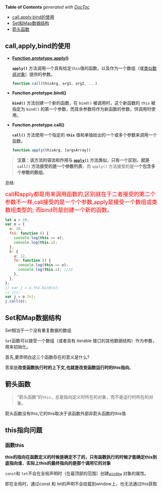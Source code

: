 <!-- START doctoc generated TOC please keep comment here to allow auto update -->
<!-- DON'T EDIT THIS SECTION, INSTEAD RE-RUN doctoc TO UPDATE -->
**Table of Contents**  *generated with [DocToc](https://github.com/thlorenz/doctoc)*

- [call,apply,bind的使用](#callapplybind%E7%9A%84%E4%BD%BF%E7%94%A8)
- [Set和Map数据结构](#set%E5%92%8Cmap%E6%95%B0%E6%8D%AE%E7%BB%93%E6%9E%84)
- [箭头函数](#%E7%AE%AD%E5%A4%B4%E5%87%BD%E6%95%B0)

<!-- END doctoc generated TOC please keep comment here to allow auto update -->

## call,apply,bind的使用

- **[Function.prototype.apply()](https://developer.mozilla.org/zh-CN/docs/Web/JavaScript/Reference/Global_Objects/Function/apply)**

  **`apply()`** 方法调用一个具有给定`this`值的函数，以及作为一个数组（或[类似数组对象](https://developer.mozilla.org/zh-CN/docs/Web/JavaScript/Guide/Indexed_collections#Working_with_array-like_objects)）提供的参数。

  ```js
  function.call(thisArg, arg1, arg2, ...)
  ```

- **Function.prototype.bind()**

  **`bind()`** 方法创建一个新的函数，在 `bind()` 被调用时，这个新函数的 `this` 被指定为 `bind()` 的第一个参数，而其余参数将作为新函数的参数，供调用时使用。

- **Function.prototype.call()**

  **`call()`** 方法使用一个指定的 **`this`** 值和单独给出的一个或多个参数来调用一个函数。
  
  ```js
  function.apply(thisArg, [argsArray])
  ```

> **注意：**该方法的语法和作用与 [`apply()`](https://developer.mozilla.org/zh-CN/docs/Web/JavaScript/Reference/Global_Objects/Function/apply) 方法类似，只有一个区别，就是 `call()` 方法接受的是**一个参数列表**，而 `apply()` 方法接受的是**一个包含多个参数的数组**。

总结:
<div style="color:red;font-size:18px">call和apply都是用来调用函数的,区别就在于二者接受的第二个参数不一样,call接受的是一个个参数,apply是接受一个数组或类数组类型的;
而bind则是创建一个新的函数。</div>



```js
let a = 20;
var o = {
  a: 10,
  fn1: function () {
    console.log(this == o);
    console.log(this.a);
  },
  b: {
    a: 12,
    fn: function () {
      console.log(this == o);
      console.log(this.a); //12
    },
  },
};
// var j = o.fn1.bind(o);
// j();
var j = o.fn1;
j.call(o);
```




## Set和Map数据结构

Set相当于一个没有重复数据的数组

`Set`函数可以接受一个数组（或者具有 iterable 接口的其他数据结构）作为参数，用来初始化。



首先,要弄明白这三个函数存在的意义是什么?

答案是**改变函数执行时的上下文,也就是改变函数运行时的this指向**。

## 箭头函数

> “箭头函数”的`this`，总是指向定义时所在的对象，而不是运行时所在的对象。

箭头函数没有this,它的this取决于该函数外部非箭头函数的this值



## this指向问题

### 函数this

**this的指向在函数定义的时候是确定不了的，只有函数执行的时候才能确定this到底指向谁**，**实际上this的最终指向的是那个调用它的对象**

`const`和 `let`不会在全局声明时（在最顶部的范围）创建[`window`](https://developer.mozilla.org/zh-CN/docs/Web/API/Window) 对象的属性。

即在全局时，通过const 和 let的声明不会挂载到window上，也无法通过this获取

